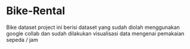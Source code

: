 # Bike-Rental
Bike dataset project ini berisi dataset yang sudah diolah menggunakan google collab dan sudah dilakukan visualisasi data mengenai  pemakaian sepeda / jam 
